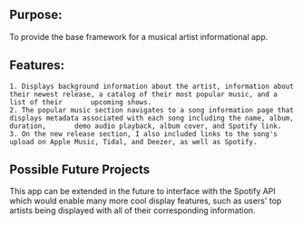 
## Purpose:

To provide the base framework for a musical artist informational app. 

## Features:

    1. Displays background information about the artist, information about their newest release, a catalog of their most popular music, and a list of their       upcoming shows. 
    2. The popular music section navigates to a song information page that displays metadata associated with each song including the name, album, duration,       demo audio playback, album cover, and Spotify link. 
    3. On the new release section, I also included links to the song's upload on Apple Music, Tidal, and Deezer, as well as Spotify.

## Possible Future Projects

This app can be extended in the future to interface with the Spotify API which would enable many more cool display features, such as users' top artists being displayed with all of their corresponding information.
